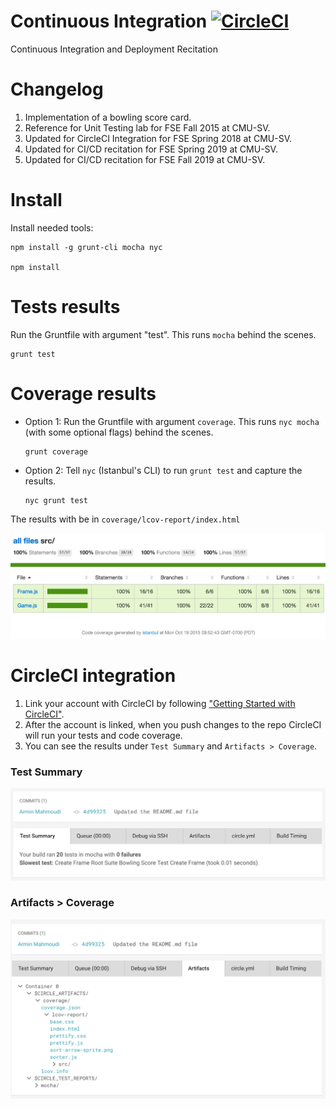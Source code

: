 Continuous Integration [![CircleCI](https://circleci.com/gh/cmusv-fse/CI-CD.svg?style=svg&circle-token=27180ae211de7ce54b89ed89cb1736a7df12aa66)](https://circleci.com/gh/cmusv-fse/CI-CD)
==============
Continuous Integration and Deployment Recitation

Changelog
==============
1. Implementation of a bowling score card.
1. Reference for Unit Testing lab for FSE Fall 2015 at CMU-SV.
1. Updated for CircleCI Integration for FSE Spring 2018 at CMU-SV.
1. Updated for CI/CD recitation for FSE Spring 2019 at CMU-SV.
1. Updated for CI/CD recitation for FSE Fall 2019 at CMU-SV.

Install
==============
Install needed tools:
```
npm install -g grunt-cli mocha nyc

npm install
```

Tests results
==============
Run the Gruntfile with argument "test". This runs `mocha` behind the scenes.
```
grunt test
```

Coverage results
==============
* Option 1: Run the Gruntfile with argument `coverage`. This runs `nyc mocha` (with some optional flags) behind the scenes.
    ```
    grunt coverage
    ```

* Option 2: Tell `nyc` (Istanbul's CLI) to run `grunt test` and capture the results.
    ```
    nyc grunt test
    ```

The results with be in `coverage/lcov-report/index.html`

![Coverage screenshot](./resources/coverage.jpg)

CircleCI integration
==============

1. Link your account with CircleCI by following 
["Getting Started with CircleCI"](https://circleci.com/docs/getting-started).
1. After the account is linked, when you push changes to the repo CircleCI will run your tests and code coverage.
1. You can see the results under `Test Summary` and `Artifacts > Coverage`.

### Test Summary

![Test summary screenshot](./resources/TestSummary.png)

### Artifacts > Coverage

![Coverage screenshot](./resources/Artifacts.png)



